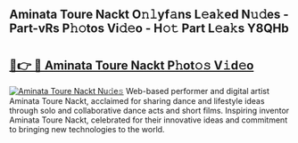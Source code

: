 ## Aminata Toure Nackt O𝚗𝚕yf𝚊ns L𝚎a𝚔ed N𝚞𝚍es - Part-vRs P𝚑𝚘tos Vi𝚍𝚎o - H𝚘𝚝 Part L𝚎a𝚔s Y8QHb

# <h2><a href="http://kfa1a2i.oniu.top/?m=Aminata+Toure+Nackt">🔗👉 🔴 Aminata Toure Nackt P𝚑ot𝚘𝚜 V𝚒d𝚎o</a></h2>

[![Aminata Toure Nackt Nu𝚍e𝚜](https://i.imgur.com/0qMVB7G.gif)](http://kfa1a2i.oniu.top/?m=Aminata+Toure+Nackt)
Web-based performer and digital artist Aminata Toure Nackt, acclaimed for sharing dance and lifestyle ideas through solo and collaborative dance acts and short films. Inspiring inventor Aminata Toure Nackt, celebrated for their innovative ideas and commitment to bringing new technologies to the world.  
